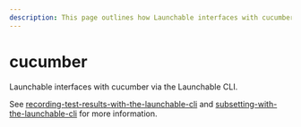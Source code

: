 ```yaml
---
description: This page outlines how Launchable interfaces with cucumber.
---
```


# cucumber

Launchable interfaces with cucumber via the Launchable CLI.

See [recording-test-results-with-the-launchable-cli](../../sending-data-to-launchable/using-the-launchable-cli/recording-test-results-with-the-launchable-cli/ "mention") and [subsetting-with-the-launchable-cli](../../features/predictive-test-selection/requesting-and-running-a-subset-of-tests/subsetting-with-the-launchable-cli/ "mention") for more information.
